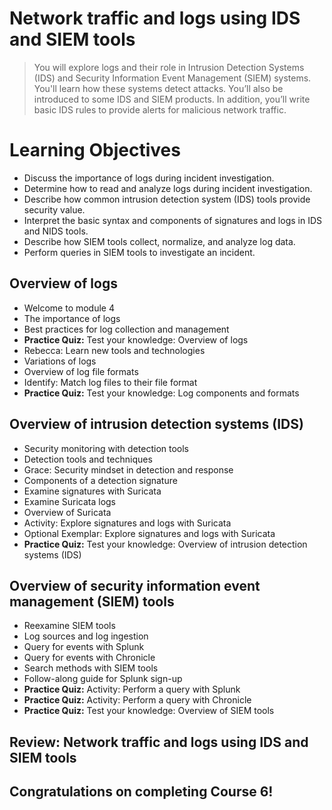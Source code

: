 # Network traffic and logs using IDS and SIEM tools
> You will explore logs and their role in Intrusion Detection Systems (IDS) and Security Information Event Management (SIEM) systems. You'll learn how these systems detect attacks. You’ll also be introduced to some IDS and SIEM products. In addition, you’ll write basic IDS rules to provide alerts for malicious network traffic.
# Learning Objectives
- Discuss the importance of logs during incident investigation.
- Determine how to read and analyze logs during incident investigation.
- Describe how common intrusion detection system (IDS) tools provide security value.
- Interpret the basic syntax and components of signatures and logs in IDS and NIDS tools.
- Describe how SIEM tools collect, normalize, and analyze log data.
- Perform queries in SIEM tools to investigate an incident.
## Overview of logs
- Welcome to module 4
- The importance of logs
- Best practices for log collection and management
- **Practice Quiz:** Test your knowledge: Overview of logs
- Rebecca: Learn new tools and technologies
- Variations of logs
- Overview of log file formats
- Identify: Match log files to their file format
- **Practice Quiz:** Test your knowledge: Log components and formats
## Overview of intrusion detection systems (IDS)
- Security monitoring with detection tools
- Detection tools and techniques
- Grace: Security mindset in detection and response
- Components of a detection signature
- Examine signatures with Suricata
- Examine Suricata logs
- Overview of Suricata
- Activity: Explore signatures and logs with Suricata
- Optional Exemplar: Explore signatures and logs with Suricata
- **Practice Quiz:** Test your knowledge: Overview of intrusion detection systems (IDS)
## Overview of security information event management (SIEM) tools
- Reexamine SIEM tools
- Log sources and log ingestion
- Query for events with Splunk
- Query for events with Chronicle
- Search methods with SIEM tools
- Follow-along guide for Splunk sign-up
- **Practice Quiz:** Activity: Perform a query with Splunk
- **Practice Quiz:** Activity: Perform a query with Chronicle
- **Practice Quiz:** Test your knowledge: Overview of SIEM tools
## Review: Network traffic and logs using IDS and SIEM tools
## Congratulations on completing Course 6!
